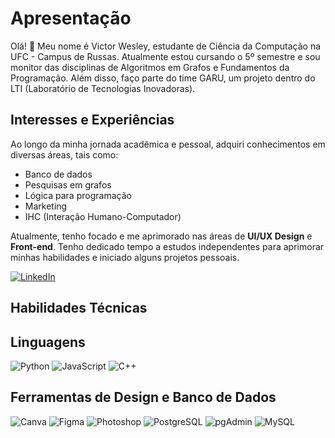 # Apresentação

Olá! 👋 Meu nome é Victor Wesley, estudante de Ciência da Computação na UFC - Campus de Russas. Atualmente estou cursando o 5º semestre e sou monitor das disciplinas de Algoritmos em Grafos e Fundamentos da Programação. Além disso, faço parte do time GARU, um projeto dentro do LTI (Laboratório de Tecnologias Inovadoras).

## Interesses e Experiências

Ao longo da minha jornada acadêmica e pessoal, adquiri conhecimentos em diversas áreas, tais como:

- Banco de dados
- Pesquisas em grafos
- Lógica para programação
- Marketing
- IHC (Interação Humano-Computador)

Atualmente, tenho focado e me aprimorado nas áreas de **UI/UX Design** e **Front-end**. Tenho dedicado tempo a estudos independentes para aprimorar minhas habilidades e iniciado alguns projetos pessoais.

[![LinkedIn](https://img.shields.io/badge/linkedin-%230077B5.svg?style=for-the-badge&logo=linkedin&logoColor=white)](https://www.linkedin.com/in/victor-wesley/)

## Habilidades Técnicas

## Linguagens
![Python](https://img.shields.io/badge/Python-3776AB?style=for-the-badge&logo=python&logoColor=white)
![JavaScript](https://img.shields.io/badge/JavaScript-323330?style=for-the-badge&logo=javascript&logoColor=F7DF1E)
![C++](https://img.shields.io/badge/C++-00599C?style=for-the-badge&logo=c%2B%2B&logoColor=white)

## Ferramentas de Design e Banco de Dados
![Canva](https://img.shields.io/badge/Canva-00C4CC?style=for-the-badge&logo=canva&logoColor=white)
![Figma](https://img.shields.io/badge/Figma-F24E1E?style=for-the-badge&logo=figma&logoColor=white)
![Photoshop](https://img.shields.io/badge/Photoshop-001E36?style=for-the-badge&logo=adobe-photoshop&logoColor=white)
![PostgreSQL](https://img.shields.io/badge/PostgreSQL-336791?style=for-the-badge&logo=postgresql&logoColor=white)
![pgAdmin](https://img.shields.io/badge/pgAdmin-336791?style=for-the-badge&logo=pgadmin&logoColor=white)
![MySQL](https://img.shields.io/badge/MySQL-4479A1?style=for-the-badge&logo=mysql&logoColor=white)

